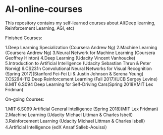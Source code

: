 # AI-online-courses
This repository contains my self-learned courses about AI(Deep learning, Reinforcement Learning, AGI, etc)

Finished Courses:

1.Deep Learning Specialization (Coursera Andrew Ng)
2.Machine Learning (Coursera Andrew Ng)
3.Neural Network for Machine Learning (Coursera Geoffrey Hinton)
4.Deep Learning (Udacity Vincent Vanhoucke)
5.Introduction to Artificial Intelligence (Udacity Sebastian Thrun & Peter Norvig)
6.CS231n Convolutional Neural Networks for Visual Recognition (Spring 2017)(Stanford Fei-Fei Li & Justin Johnson & Serena Yeung)
7.CS294-112 Deep Reinforcement Learning (Fall 2017)(UCB Sergey Levine)
8.MIT 6.S094 Deep Learning for Self-Driving Cars(Spring 2018)(MIT Lex Fridman)

On-going Courses:

1.MIT 6.S099 Artificial General Intelligence (Spring 2018)(MIT Lex Fridman)
2.Machine Learning (Udacity Michael Littman & Charles Isbell）
3.Reinforcement Learning (Udacity Michael Littman & Charles Isbell）
4.Artificial Intelligence (edX Ansaf Salleb-Aouissi）


